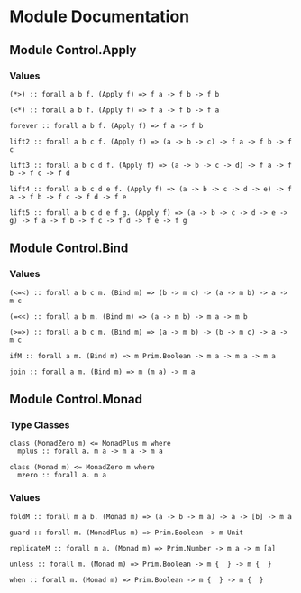 # Module Documentation

## Module Control.Apply

### Values

    (*>) :: forall a b f. (Apply f) => f a -> f b -> f b

    (<*) :: forall a b f. (Apply f) => f a -> f b -> f a

    forever :: forall a b f. (Apply f) => f a -> f b

    lift2 :: forall a b c f. (Apply f) => (a -> b -> c) -> f a -> f b -> f c

    lift3 :: forall a b c d f. (Apply f) => (a -> b -> c -> d) -> f a -> f b -> f c -> f d

    lift4 :: forall a b c d e f. (Apply f) => (a -> b -> c -> d -> e) -> f a -> f b -> f c -> f d -> f e

    lift5 :: forall a b c d e f g. (Apply f) => (a -> b -> c -> d -> e -> g) -> f a -> f b -> f c -> f d -> f e -> f g


## Module Control.Bind

### Values

    (<=<) :: forall a b c m. (Bind m) => (b -> m c) -> (a -> m b) -> a -> m c

    (=<<) :: forall a b m. (Bind m) => (a -> m b) -> m a -> m b

    (>=>) :: forall a b c m. (Bind m) => (a -> m b) -> (b -> m c) -> a -> m c

    ifM :: forall a m. (Bind m) => m Prim.Boolean -> m a -> m a -> m a

    join :: forall a m. (Bind m) => m (m a) -> m a


## Module Control.Monad

### Type Classes

    class (MonadZero m) <= MonadPlus m where
      mplus :: forall a. m a -> m a -> m a

    class (Monad m) <= MonadZero m where
      mzero :: forall a. m a


### Values

    foldM :: forall m a b. (Monad m) => (a -> b -> m a) -> a -> [b] -> m a

    guard :: forall m. (MonadPlus m) => Prim.Boolean -> m Unit

    replicateM :: forall m a. (Monad m) => Prim.Number -> m a -> m [a]

    unless :: forall m. (Monad m) => Prim.Boolean -> m {  } -> m {  }

    when :: forall m. (Monad m) => Prim.Boolean -> m {  } -> m {  }
